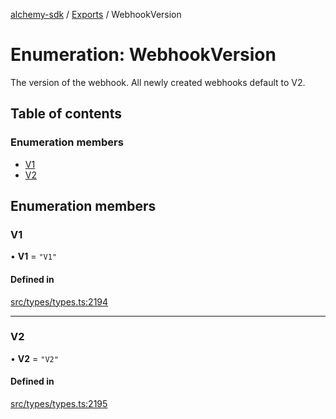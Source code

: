 [alchemy-sdk](../README.md) / [Exports](../modules.md) / WebhookVersion

# Enumeration: WebhookVersion

The version of the webhook. All newly created webhooks default to V2.

## Table of contents

### Enumeration members

- [V1](WebhookVersion.md#v1)
- [V2](WebhookVersion.md#v2)

## Enumeration members

### V1

• **V1** = `"V1"`

#### Defined in

[src/types/types.ts:2194](https://github.com/alchemyplatform/alchemy-sdk-js/blob/5992f68/src/types/types.ts#L2194)

___

### V2

• **V2** = `"V2"`

#### Defined in

[src/types/types.ts:2195](https://github.com/alchemyplatform/alchemy-sdk-js/blob/5992f68/src/types/types.ts#L2195)
